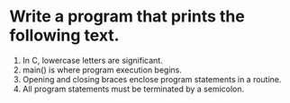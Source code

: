 # Write a program that prints the following text.
   
   1. In C, lowercase letters are significant.
   2. main() is where program execution begins.
   3. Opening and closing braces enclose program statements in a routine.
   4. All program statements must be terminated by a semicolon.